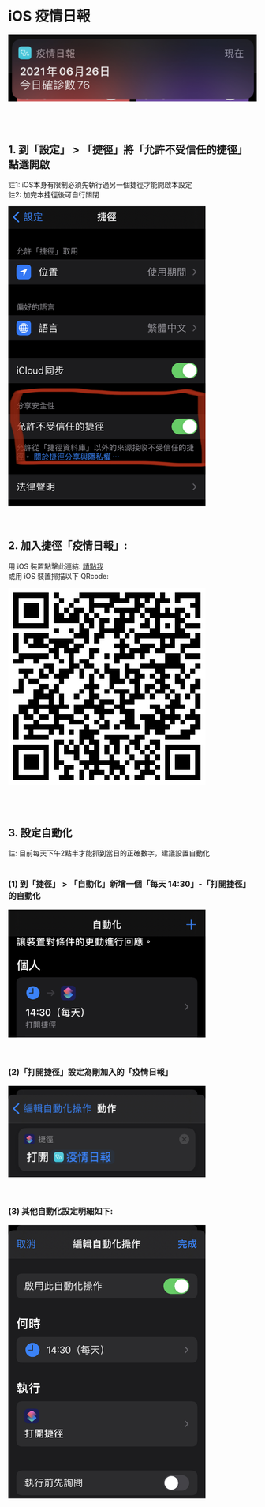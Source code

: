 <p align="center"><h1>iOS 疫情日報</h1></p>
<p align="left"><img width="550" src="./1.png"></p><br/><br/>

## 1. 到「設定」 > 「捷徑」將「允許不受信任的捷徑」點選開啟
註1: iOS本身有限制必須先執行過另一個捷徑才能開啟本設定<br/>
註2: 加完本捷徑後可自行關閉<br/>
<p align="left"><img width="400" src="./2.png"></p><br/>

## 2. 加入捷徑「疫情日報」:
用 iOS 裝置點擊此連結: <a href="https://www.icloud.com/shortcuts/72eec82abf0942ae8d2472fefb067812" target="_blank">請點我</a><br/>
或用 iOS 裝置掃描以下 QRcode: <br/>
<p align="left"><img width="400" src="./3.png"></p>
<br/><br/>

## 3. 設定自動化
註: 目前每天下午2點半才能抓到當日的正確數字，建議設置自動化<br/><br/>

### (1) 到「捷徑」 > 「自動化」新增一個「每天 14:30」-「打開捷徑」的自動化<br/>
<p align="left"><img width="400" src="./4.png"></p><br/>

### (2)「打開捷徑」設定為剛加入的「疫情日報」<br/>
<p align="left"><img width="400" src="./6.png"></p><br/>

### (3) 其他自動化設定明細如下:<br/>
<p align="left"><img width="400" src="./5.png"></p><br/>
